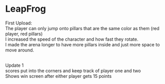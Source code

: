 # LeapFrog
First Upload:
<br>
The player can only jump onto pillars that are the same color as them (red player, red pillars)
<br>
I increased the speed of the character and how fast they rotate.
<br>
I made the arena longer to have more pillars inside and just more space to move around.

<br>
Update 1
<br>
scores put into the corners and keep track of player one and two
<br>
Shows win screen after either player gets 15 points
